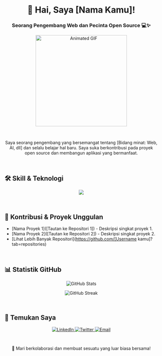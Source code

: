 <h1 align="center">👋 Hai, Saya [Nama Kamu]!</h1>
<h3 align="center">Seorang Pengembang Web dan Pecinta Open Source 💻✨</h3>

<p align="center">
  <img src="https://media.giphy.com/media/v1.Y2lkPTc5MGI3NjExYjZ1a2c5YmQyY2t0MnFwbW14eW00OWFpdnl0c2dqZGRvcTR1Y2t2ZiZlcD12MV9pbnRlcm5hbF9naWZfYnlfSUQ&ep=v1_gifs_search&rid=giphy.gif" alt="Animated GIF" width="300" />
</p>

<br>

<p align="center">Saya seorang pengembang yang bersemangat tentang [Bidang minat: Web, AI, dll] dan selalu belajar hal baru. Saya suka berkontribusi pada proyek open source dan membangun aplikasi yang bermanfaat. </p>

<br>

## 🛠️ Skill & Teknologi

<p align="center">
  <img src="https://skillicons.dev/icons?i=html,css,js,react,nodejs,python,git,github,vscode,mongodb,mysql" />
</p>

<br>

## 🚀 Kontribusi & Proyek Unggulan

- [Nama Proyek 1]([Tautan ke Repositori 1]) - Deskripsi singkat proyek 1.
- [Nama Proyek 2]([Tautan ke Repositori 2]) - Deskripsi singkat proyek 2.
- [Lihat Lebih Banyak Repositori](https://github.com/[Username kamu]?tab=repositories)

<br>

## 📊 Statistik GitHub

<p align="center">
  <img src="https://github-readme-stats.vercel.app/api?username=[Username kamu]&show_icons=true&theme=radical" alt="GitHub Stats" />
</p>
<p align="center">
  <img src="https://github-readme-streak-stats.herokuapp.com/?user=[Username kamu]&theme=radical" alt="GitHub Streak" />
</p>


<br>

## 🔗 Temukan Saya

<p align="center">
  <a href="[Tautan LinkedIn]">
    <img src="https://img.shields.io/badge/LinkedIn-0077B5?style=for-the-badge&logo=linkedin&logoColor=white" alt="LinkedIn" />
  </a>
    <a href="[Tautan Twitter]">
      <img src="https://img.shields.io/badge/Twitter-1DA1F2?style=for-the-badge&logo=twitter&logoColor=white" alt="Twitter"/>
    </a>
  <a href="mailto:[Email kamu]">
    <img src="https://img.shields.io/badge/Email-D14836?style=for-the-badge&logo=gmail&logoColor=white" alt="Email"/>
  </a>
</p>

<br>

<p align="center">🌟 Mari berkolaborasi dan membuat sesuatu yang luar biasa bersama! </p>
